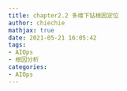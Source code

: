 ```yaml
---
title: chapter2.2 多维下钻根因定位 
author: chiechie
mathjax: true
date: 2021-05-21 16:05:42
tags:
- AIOps
- 根因分析
categories: 
- AIOps
---
```


